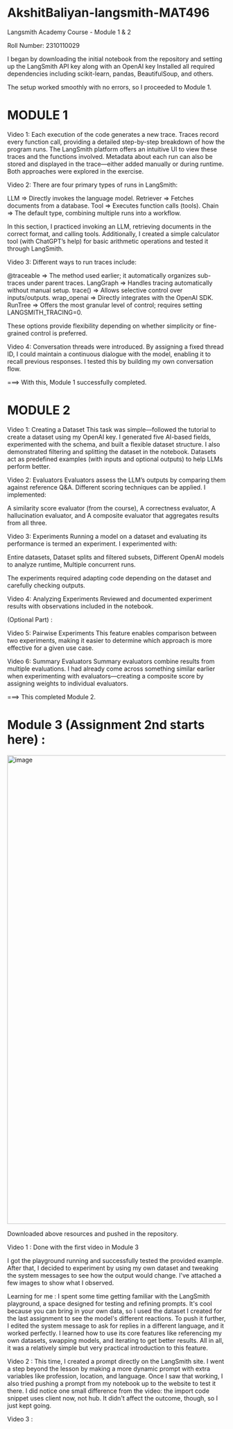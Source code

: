 # AkshitBaliyan-langsmith-MAT496
Langsmith Academy Course - Module 1 & 2

Roll Number: 2310110029

I began by downloading the initial notebook from the repository and setting up the LangSmith API key along with an OpenAI key
Installed all required dependencies including scikit-learn, pandas, BeautifulSoup, and others.

The setup worked smoothly with no errors, so I proceeded to Module 1.


# MODULE 1

Video 1:
Each execution of the code generates a new trace. Traces record every function call, providing a detailed step-by-step breakdown of how the program runs. The LangSmith platform offers an intuitive UI to view these traces and the functions involved. Metadata about each run can also be stored and displayed in the trace—either added manually or during runtime. Both approaches were explored in the exercise.


Video 2:
There are four primary types of runs in LangSmith:

LLM => Directly invokes the language model.
Retriever => Fetches documents from a database.
Tool => Executes function calls (tools).
Chain => The default type, combining multiple runs into a workflow.

In this section, I practiced invoking an LLM, retrieving documents in the correct format, and calling tools. Additionally, I created a simple calculator tool (with ChatGPT’s help) for basic arithmetic operations and tested it through LangSmith.


Video 3:
Different ways to run traces include:

@traceable => The method used earlier; it automatically organizes sub-traces under parent traces.
LangGraph => Handles tracing automatically without manual setup.
trace() => Allows selective control over inputs/outputs.
wrap_openai => Directly integrates with the OpenAI SDK.
RunTree => Offers the most granular level of control; requires setting LANGSMITH_TRACING=0.

These options provide flexibility depending on whether simplicity or fine-grained control is preferred.


Video 4:
Conversation threads were introduced. By assigning a fixed thread ID, I could maintain a continuous dialogue with the model, enabling it to recall previous responses. I tested this by building my own conversation flow.

===>  With this, Module 1 successfully completed.


# MODULE 2

Video 1: Creating a Dataset
This task was simple—followed the tutorial to create a dataset using my OpenAI key. I generated five AI-based fields, experimented with the schema, and built a flexible dataset structure. I also demonstrated filtering and splitting the dataset in the notebook.
Datasets act as predefined examples (with inputs and optional outputs) to help LLMs perform better.


Video 2: Evaluators
Evaluators assess the LLM’s outputs by comparing them against reference Q&A. Different scoring techniques can be applied. I implemented:

A similarity score evaluator (from the course),
A correctness evaluator,
A hallucination evaluator, and
A composite evaluator that aggregates results from all three.


Video 3: Experiments
Running a model on a dataset and evaluating its performance is termed an experiment. I experimented with:

Entire datasets,
Dataset splits and filtered subsets,
Different OpenAI models to analyze runtime,
Multiple concurrent runs.

The experiments required adapting code depending on the dataset and carefully checking outputs.


Video 4: Analyzing Experiments
Reviewed and documented experiment results with observations included in the notebook.


(Optional Part) : 

Video 5: Pairwise Experiments
This feature enables comparison between two experiments, making it easier to determine which approach is more effective for a given use case.


Video 6: Summary Evaluators
Summary evaluators combine results from multiple evaluations. I had already come across something similar earlier when experimenting with evaluators—creating a composite score by assigning weights to individual evaluators.


===>  This completed Module 2.


# Module 3  (Assignment 2nd starts here) : 

<img width="1920" height="1080" alt="image" src="https://github.com/user-attachments/assets/1305ba49-b671-41f1-bd33-d7773251b968" />

Downloaded above resources and pushed in the repository.

Video 1 : Done with the first video in Module 3

I got the playground running and successfully tested the provided example. After that, I decided to experiment by using my own dataset and tweaking the system messages to see how the output would change. I've attached a few images to show what I observed.

Learning for me : I spent some time getting familiar with the LangSmith playground, a space designed for testing and refining prompts. It's cool because you can bring in your own data, so I used the dataset I created for the last assignment to see the model's different reactions.
To push it further, I edited the system message to ask for replies in a different language, and it worked perfectly.
I learned how to use its core features like referencing my own datasets, swapping models, and iterating to get better results. All in all, it was a relatively simple but very practical introduction to this feature.


Video 2 : 
This time, I created a prompt directly on the LangSmith site. I went a step beyond the lesson by making a more dynamic prompt with extra variables like profession, location, and language. Once I saw that working, I also tried pushing a prompt from my notebook up to the website to test it there. I did notice one small difference from the video: the import code snippet uses client now, not hub. It didn't affect the outcome, though, so I just kept going.

Video 3 :
